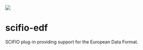 [![](https://github.com/scifio/scifio-lifesci/actions/workflows/build-main.yml/badge.svg)](https://github.com/scifio/scifio-lifesci/actions/workflows/build-main.yml)

scifio-edf
==========

SCIFIO plug-in providing support for the European Data Format.
